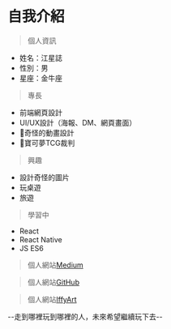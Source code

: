 # 自我介紹

> 個人資訊
* 姓名：江星誌
* 性別：男
* 星座：金牛座

> 專長
* 前端網頁設計
* UI/UX設計（海報、DM、網頁畫面）
* 奇怪的動畫設計
* 寶可夢TCG裁判

> 興趣

* 設計奇怪的圖片
* 玩桌遊
* 旅遊

> 學習中

* React
* React Native
* JS ES6
> 個人網站[Medium](https://medium.com/@iffyart1234/git%E5%AD%B8%E7%BF%92-%E5%BE%9E%E5%85%A5%E9%96%80%E5%88%B0%E6%94%BE%E6%A3%84-c94f8764b725)

> 個人網站[GitHub](https://github.com/IffyArt)

> 個人網站[IffyArt](http://iffyart.idv.tw)

--走到哪裡玩到哪裡的人，未來希望繼續玩下去--